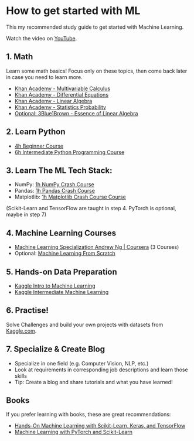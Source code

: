# How to get started with ML

This my recommended study guide to get started with Machine Learning.

Watch the video on [YouTube](https://youtu.be/wtolixa9XTg).

## 1. Math

Learn some math basics! Focus only on these topics, then come back later in case you need to learn more.

 * [Khan Academy - Multivariable Calculus](https://www.khanacademy.org/math/multivariable-calculus)
 * [Khan Academy - Differential Equations](https://www.khanacademy.org/math/differential-equations)
 * [Khan Academy - Linear Algebra](https://www.khanacademy.org/math/linear-algebra)
 * [Khan Academy - Statistics Probability](https://www.khanacademy.org/math/statistics-probability)
 * [Optional: 3Blue1Brown - Essence of Linear Algebra](https://www.3blue1brown.com/essence-of-linear-algebra-page/)
 
## 2. Learn Python

* [4h Beginner Course](https://youtu.be/rfscVS0vtbw)
* [6h Intermediate Python Programming Course](https://youtu.be/HGOBQPFzWKo)

## 3. Learn The ML Tech Stack:

* NumPy:  [1h NumPy Crash Course](https://youtu.be/9JUAPgtkKpI)
* Pandas: [1h Pandas Crash Course](https://youtu.be/vmEHCJofslg)
* Matplotlib: [1h Matplotlib Crash Course Course](https://youtu.be/3Xc3CA655Y4)

(Scikit-Learn and TensorFlow are taught in step 4. PyTorch is optional, maybe in step 7)

## 4. Machine Learning Courses

* [Machine Learning Specialization Andrew Ng | Coursera](https://www.coursera.org/specializations/machine-learning) (3 Courses)
* Optional: [Machine Learning From Scratch](https://youtube.com/playlist?list=PLqnslRFeH2Upcrywf-u2etjdxxkL8nl7E)

## 5. Hands-on Data Preparation

* [Kaggle Intro to Machine Learning](https://www.kaggle.com/learn/intro-to-machine-learning)
* [Kaggle Intermediate Machine Learning](https://www.kaggle.com/learn/intermediate-machine-learning)

## 6. Practise!

Solve Challenges and build your own projects with datasets from [Kaggle.com](Kaggle.com).

## 7. Specialize & Create Blog

* Specialize in one field (e.g. Computer Vision, NLP, etc.) 
* Look at requirements in corresponding job descriptions and learn those skills
* Tip: Create a blog and share tutorials and what you have learned!

## Books
If you prefer learning with books, these are great recommendations:

* [Hands-On Machine Learning with Scikit-Learn, Keras, and TensorFlow](https://www.oreilly.com/library/view/hands-on-machine-learning/9781492032632/)
* [Machine Learning with PyTorch and Scikit-Learn](https://www.packtpub.com/product/machine-learning-with-pytorch-and-scikit-learn/9781801819312)
